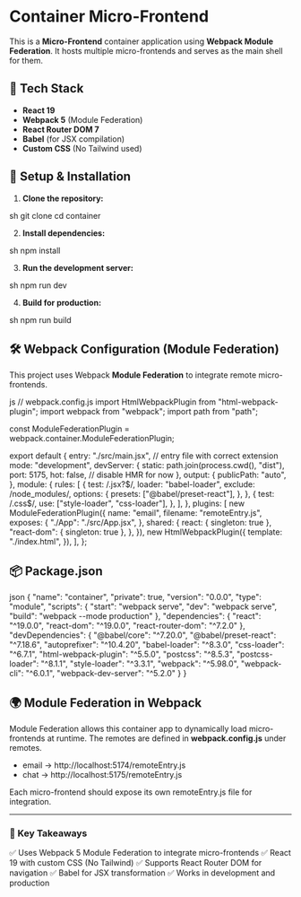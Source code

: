 # Container Micro-Frontend

This is a **Micro-Frontend** container application using **Webpack Module Federation**. It hosts multiple micro-frontends and serves as the main shell for them.

## 📌 Tech Stack

- **React 19**
- **Webpack 5** (Module Federation)
- **React Router DOM 7**
- **Babel** (for JSX compilation)
- **Custom CSS** (No Tailwind used)

## 🚀 Setup & Installation

1. **Clone the repository:**
   
sh
   git clone <repository-url>
   cd container

2. **Install dependencies:**
   
sh
   npm install

3. **Run the development server:**
   
sh
   npm run dev

4. **Build for production:**
   
sh
   npm run build





## 🛠️ Webpack Configuration (Module Federation)
This project uses Webpack **Module Federation** to integrate remote micro-frontends.

js
// webpack.config.js
import HtmlWebpackPlugin from "html-webpack-plugin";
import webpack from "webpack";
import path from "path";

const ModuleFederationPlugin = webpack.container.ModuleFederationPlugin;

export default {
  entry: "./src/main.jsx", // entry file with correct extension
  mode: "development",
  devServer: {
    static: path.join(process.cwd(), "dist"),
    port: 5175,
    hot: false, // disable HMR for now
  },
  output: {
    publicPath: "auto",
  },
  module: {
    rules: [
      {
        test: /\.jsx?$/,
        loader: "babel-loader",
        exclude: /node_modules/,
        options: {
          presets: ["@babel/preset-react"],
        },
      },
      {
        test: /\.css$/,
        use: ["style-loader", "css-loader"],
      },
    ],
  },
  plugins: [
    new ModuleFederationPlugin({
      name: "email",
      filename: "remoteEntry.js",
      exposes: {
        "./App": "./src/App.jsx",
      },
      shared: {
        react: { singleton: true },
        "react-dom": { singleton: true },
      },
    }),
    new HtmlWebpackPlugin({
        template: "./index.html",
    }),
  ],
};



## 📦 Package.json
json
{
  "name": "container",
  "private": true,
  "version": "0.0.0",
  "type": "module",
  "scripts": {
    "start": "webpack serve",
    "dev": "webpack serve",
    "build": "webpack --mode production"
  },
  "dependencies": {
    "react": "^19.0.0",
    "react-dom": "^19.0.0",
    "react-router-dom": "^7.2.0"
  },
  "devDependencies": {
    "@babel/core": "^7.20.0",
    "@babel/preset-react": "^7.18.6",
    "autoprefixer": "^10.4.20",
    "babel-loader": "^8.3.0",
    "css-loader": "^6.7.1",
    "html-webpack-plugin": "^5.5.0",
    "postcss": "^8.5.3",
    "postcss-loader": "^8.1.1",
    "style-loader": "^3.3.1",
    "webpack": "^5.98.0",
    "webpack-cli": "^6.0.1",
    "webpack-dev-server": "^5.2.0"
  }
}


## 🌍 Module Federation in Webpack
Module Federation allows this container app to dynamically load micro-frontends at runtime. The remotes are defined in **webpack.config.js** under remotes.

- email -> http://localhost:5174/remoteEntry.js
- chat -> http://localhost:5175/remoteEntry.js

Each micro-frontend should expose its own remoteEntry.js file for integration.

---

### 🎯 Key Takeaways
✅ Uses Webpack 5 Module Federation to integrate micro-frontends
✅ React 19 with custom CSS (No Tailwind)
✅ Supports React Router DOM for navigation
✅ Babel for JSX transformation
✅ Works in development and production

